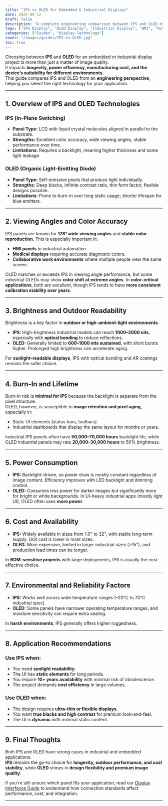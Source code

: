 ```yaml
---
title: "IPS vs OLED for Embedded & Industrial Displays"
date: 2025-08-12
draft: false
description: "A complete engineering comparison between IPS and OLED displays for embedded and industrial applications, covering viewing angles, brightness, outdoor readability, burn-in risks, power consumption, cost, and lifecycle."
tags: ["IPS Display", "OLED Display", "Industrial Display", "HMI", "Outdoor Readability"]
categories: ["Guides", "Display Technology"]
cover: "/images/guides/IPS-vs-OLED.jpg"
toc: true
---
```


Choosing between **IPS** and **OLED** for an embedded or industrial display project is more than just a matter of image quality.  
It impacts **longevity, power efficiency, manufacturing cost, and the device’s suitability for different environments**.  
This guide compares IPS and OLED from an **engineering perspective**, helping you select the right technology for your application.

---

## 1. Overview of IPS and OLED Technologies

### IPS (In-Plane Switching)  
- **Panel Type:** LCD with liquid crystal molecules aligned in parallel to the substrate.  
- **Strengths:** Excellent color accuracy, wide viewing angles, stable performance over time.  
- **Limitations:** Requires a backlight, meaning higher thickness and some light leakage.

### OLED (Organic Light-Emitting Diode)  
- **Panel Type:** Self-emissive pixels that produce light individually.  
- **Strengths:** Deep blacks, infinite contrast ratio, thin form factor, flexible designs possible.  
- **Limitations:** Prone to burn-in over long static usage; shorter lifespan for blue emitters.

---

## 2. Viewing Angles and Color Accuracy

IPS panels are known for **178° wide viewing angles** and **stable color reproduction**. This is especially important in:
- **HMI panels** in industrial automation.
- **Medical displays** requiring accurate diagnostic colors.
- **Collaborative work environments** where multiple people view the same screen.

OLED matches or exceeds IPS in viewing angle performance, but some industrial OLEDs may show **color shift at extreme angles**. In **color-critical applications**, both are excellent, though IPS tends to have **more consistent calibration stability over years**.

---

## 3. Brightness and Outdoor Readability

Brightness is a key factor in **outdoor or high-ambient-light environments**.

- **IPS:** High-brightness industrial models can reach **1000–2000 nits**, especially with **optical bonding** to reduce reflections.  
- **OLED:** Generally limited to **600–1000 nits sustained**, with short bursts higher. Prolonged high brightness can accelerate aging.

For **sunlight-readable displays**, IPS with optical bonding and AR coatings remains the safer choice.

---

## 4. Burn-In and Lifetime

Burn-in risk is **minimal for IPS** because the backlight is separate from the pixel structure.  
OLED, however, is susceptible to **image retention and pixel aging**, especially in:
- Static UI elements (status bars, toolbars).
- Industrial dashboards that display the same layout for months or years.

Industrial IPS panels often have **50,000–70,000 hours** backlight life, while OLED industrial panels may rate **20,000–30,000 hours** to 50% brightness.

---

## 5. Power Consumption

- **IPS:** Backlight-driven, so power draw is mostly constant regardless of image content. Efficiency improves with LED backlight and dimming control.  
- **OLED:** Consumes less power for darker images but significantly more for bright or white backgrounds. In UI-heavy industrial apps (mostly light UI), OLED often uses **more power**.

---

## 6. Cost and Availability

- **IPS:** Widely available in sizes from 1.0" to 32", with stable long-term supply. Unit cost is lower in most sizes.  
- **OLED:** More expensive, limited in larger industrial sizes (>15"), and production lead times can be longer.

In **BOM-sensitive projects** with large deployments, IPS is usually the cost-effective choice.

---

## 7. Environmental and Reliability Factors

- **IPS:** Works well across wide temperature ranges (–20°C to 70°C industrial spec).  
- **OLED:** Some panels have narrower operating temperature ranges, and moisture sensitivity can require extra sealing.

In **harsh environments**, IPS generally offers higher ruggedness.

---

## 8. Application Recommendations

### Use IPS when:
- You need **sunlight readability**.
- The UI has **static elements** for long periods.
- You require **10+ years availability** with minimal risk of obsolescence.
- The project demands **cost efficiency** in large volumes.

### Use OLED when:
- The design requires **ultra-thin or flexible displays**.
- You want **true blacks and high contrast** for premium look-and-feel.
- The UI is **dynamic** with minimal static content.

---

## 9. Final Thoughts

Both IPS and OLED have strong cases in industrial and embedded applications.  
**IPS** remains the go-to choice for **longevity, outdoor performance, and cost stability**, while **OLED** shines in **design flexibility and premium image quality**.

If you're still unsure which panel fits your application, read our [Display Interfaces Guide](/guides/display-interfaces-lvds-vs-mipi-vs-edp-vs-hdmi/) to understand how connection standards affect performance, cost, and integration.

---